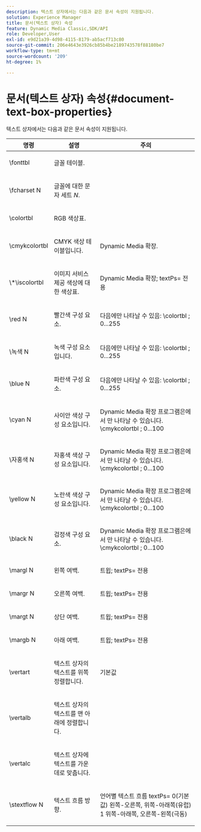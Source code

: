 ```yaml
---
description: 텍스트 상자에서는 다음과 같은 문서 속성이 지원됩니다.
solution: Experience Manager
title: 문서(텍스트 상자) 속성
feature: Dynamic Media Classic,SDK/API
role: Developer,User
exl-id: e9d21a39-4d98-4115-8179-ab5acf713c80
source-git-commit: 206e4643e3926cb85b4be2189743578f88180be7
workflow-type: tm+mt
source-wordcount: '209'
ht-degree: 1%

---
```


# 문서(텍스트 상자) 속성{#document-text-box-properties}

텍스트 상자에서는 다음과 같은 문서 속성이 지원됩니다.

<table id="table_8E1DF8E6BD894D7A9ACFC839918E2315"> 
 <thead> 
  <tr> 
   <th class="entry"> <b>명령</b> </th> 
   <th class="entry"> <b>설명</b> </th> 
   <th class="entry"> <b>주의</b> </th> 
  </tr> 
 </thead>
 <tbody> 
  <tr> 
   <td> <span class="codeph"> \fonttbl </span> </td> 
   <td> <p>글꼴 테이블. </p> </td> 
   <td> <p> </p> </td> 
  </tr> 
  <tr> 
   <td> <span class="codeph"> \fcharset <span class="varname"> N </span> </span> </td> 
   <td> <p>글꼴에 대한 문자 세트 <i>N</i>. </p> </td> 
   <td> <p> </p> </td> 
  </tr> 
  <tr> 
   <td> <span class="codeph"> \colortbl </span> </td> 
   <td> <p>RGB 색상표. </p> </td> 
   <td> <p> </p> </td> 
  </tr> 
  <tr> 
   <td> <span class="codeph"> \cmykcolortbl </span> </td> 
   <td> <p>CMYK 색상 테이블입니다. </p> </td> 
   <td> <p>Dynamic Media 확장. </p> </td> 
  </tr> 
  <tr> 
   <td> <span class="codeph"> \*\iscolortbl </span> </td> 
   <td> <p>이미지 서비스 제공 색상에 대한 색상표. </p> </td> 
   <td> <p>Dynamic Media 확장; <span class="codeph"> textPs= </span> 전용 </p> </td> 
  </tr> 
  <tr> 
   <td> <span class="codeph"> \red <span class="varname"> N </span> </span> </td> 
   <td> <p>빨간색 구성 요소. </p> </td> 
   <td> <p>다음에만 나타날 수 있음: <span class="codeph"> \colortbl </span>; 0...255 </p> </td> 
  </tr> 
  <tr> 
   <td> <span class="codeph"> \녹색 <span class="varname"> N </span> </span> </td> 
   <td> <p>녹색 구성 요소입니다. </p> </td> 
   <td> <p>다음에만 나타날 수 있음: <span class="codeph"> \colortbl </span>; 0...255 </p> </td> 
  </tr> 
  <tr> 
   <td> <span class="codeph"> \blue <span class="varname"> N </span> </span> </td> 
   <td> <p>파란색 구성 요소. </p> </td> 
   <td> <p>다음에만 나타날 수 있음: <span class="codeph"> \colortbl </span>; 0...255 </p> </td> 
  </tr> 
  <tr> 
   <td> <span class="codeph"> \cyan <span class="varname"> N </span> </span> </td> 
   <td> <p>사이안 색상 구성 요소입니다. </p> </td> 
   <td> <p>Dynamic Media 확장 프로그램은에서 만 나타날 수 있습니다. <span class="codeph"> \cmykcolortbl </span>; 0...100 </p> </td> 
  </tr> 
  <tr> 
   <td> <span class="codeph"> \자홍색 <span class="varname"> N </span> </span> </td> 
   <td> <p>자홍색 색상 구성 요소입니다. </p> </td> 
   <td> <p>Dynamic Media 확장 프로그램은에서 만 나타날 수 있습니다. <span class="codeph"> \cmykcolortbl </span>; 0...100 </p> </td> 
  </tr> 
  <tr> 
   <td> <span class="codeph"> \yellow <span class="varname"> N </span> </span> </td> 
   <td> <p>노란색 색상 구성 요소입니다. </p> </td> 
   <td> <p>Dynamic Media 확장 프로그램은에서 만 나타날 수 있습니다. <span class="codeph"> \cmykcolortbl </span>; 0...100 </p> </td> 
  </tr> 
  <tr> 
   <td> <span class="codeph"> \black <span class="varname"> N </span> </span> </td> 
   <td> <p>검정색 구성 요소. </p> </td> 
   <td> <p>Dynamic Media 확장 프로그램은에서 만 나타날 수 있습니다. <span class="codeph"> \cmykcolortbl </span>; 0...100 </p> </td> 
  </tr> 
  <tr> 
   <td> <span class="codeph"> \margl <span class="varname"> N </span> </span> </td> 
   <td> <p>왼쪽 여백. </p> </td> 
   <td> <p>트윕; <span class="codeph"> textPs= </span> 전용 </p> </td> 
  </tr> 
  <tr> 
   <td> <span class="codeph"> \margr <span class="varname"> N </span> </span> </td> 
   <td> <p>오른쪽 여백. </p> </td> 
   <td> <p>트윕; <span class="codeph"> textPs= </span> 전용 </p> </td> 
  </tr> 
  <tr> 
   <td> <span class="codeph"> \margt <span class="varname"> N </span> </span> </td> 
   <td> <p>상단 여백. </p> </td> 
   <td> <p>트윕; <span class="codeph"> textPs= </span> 전용 </p> </td> 
  </tr> 
  <tr> 
   <td> <span class="codeph"> \margb <span class="varname"> N </span> </span> </td> 
   <td> <p>아래 여백. </p> </td> 
   <td> <p>트윕; <span class="codeph"> textPs= </span> 전용 </p> </td> 
  </tr> 
  <tr> 
   <td> <span class="codeph"> \vertart </span> </td> 
   <td> <p>텍스트 상자의 텍스트를 위쪽 정렬합니다. </p> </td> 
   <td> <p>기본값 </p> </td> 
  </tr> 
  <tr> 
   <td> <span class="codeph"> \vertalb </span> </td> 
   <td> <p>텍스트 상자의 텍스트를 맨 아래에 정렬합니다. </p> </td> 
   <td> <p> </p> </td> 
  </tr> 
  <tr> 
   <td> <span class="codeph"> \vertalc </span> </td> 
   <td> <p>텍스트 상자에 텍스트를 가운데로 맞춥니다. </p> </td> 
   <td> <p> </p> </td> 
  </tr> 
  <tr> 
   <td> <span class="codeph"> \stextflow <span class="varname"> N </span> </span> </td> 
   <td> <p>텍스트 흐름 방향. </p> </td> 
   <td> <p>언어별 텍스트 흐름 <span class="codeph"> textPs= </span> 0(기본값) 왼쪽-오른쪽, 위쪽-아래쪽(유럽) 1 위쪽-아래쪽, 오른쪽-왼쪽(극동) </p> </td> 
  </tr> 
 </tbody> 
</table>
